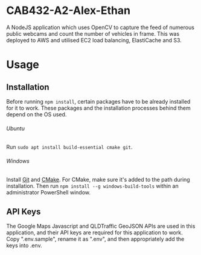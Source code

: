 # CAB432-A2-Alex-Ethan
A NodeJS application which uses OpenCV to capture the feed of numerous public webcams and count the number of vehicles in frame. This was deployed to AWS and utilised EC2 load balancing, ElastiCache and S3.

# Usage
## Installation
Before running ```npm install```, certain packages have to be already installed for it to work. These packages and the installation processes behind them depend on the OS used.

###### Ubuntu
Run ```sudo apt install build-essential cmake git```.

###### Windows
Install [Git](https://git-scm.com/) and [CMake](https://cmake.org/download/). For CMake, make sure it's added to the path during installation. Then run ```npm install --g windows-build-tools``` within an administrator PowerShell window.

## API Keys
The Google Maps Javascript and QLDTraffic GeoJSON APIs are used in this application, and their API keys are required for this application to work.  Copy ".env.sample", rename it as ".env", and then appropriately add the keys into .env.